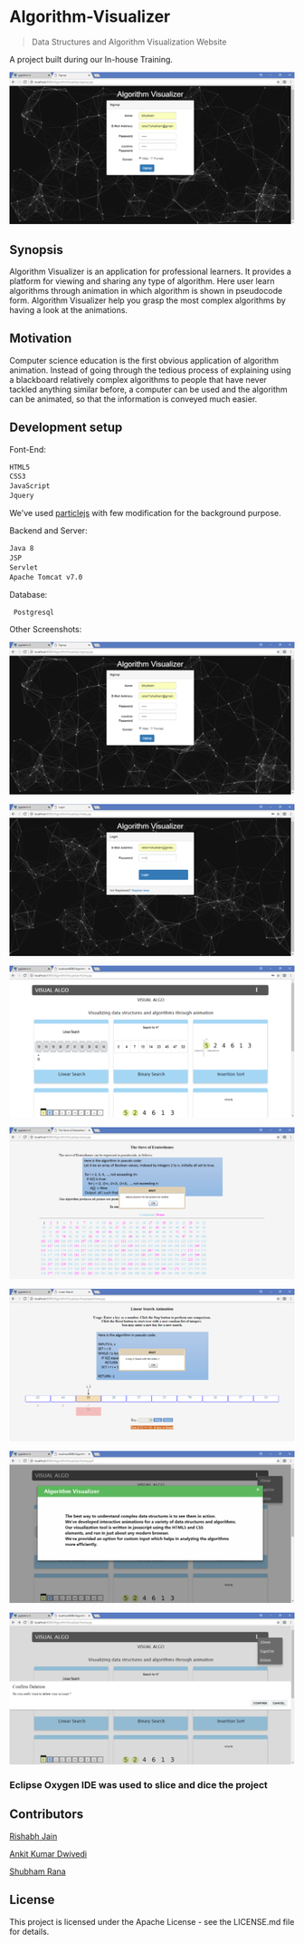 # Algorithm-Visualizer
> Data Structures and Algorithm Visualization Website

A project built during our In-house Training.

![alt text](Sample%20Outputs/s1.PNG "Algorithm-Visualizer Home ")
 
## Synopsis
Algorithm Visualizer is an application for professional learners. It provides a platform for viewing and sharing any type of algorithm.  Here user learn algorithms through animation in which algorithm is shown in  pseudocode form. Algorithm Visualizer help you grasp the most complex algorithms by having a look at the animations.

## Motivation

Computer science education is the first obvious application of algorithm animation. Instead of going through the tedious process of explaining using a blackboard relatively complex algorithms to people that have never tackled anything similar before, a computer can be used and the algorithm can be animated, so that the information is conveyed much easier.

## Development setup
Font-End: 
```sh
HTML5
CSS3
JavaScript
Jquery
```
We've used [particlejs](https://vincentgarreau.com/particles.js/) with few modification for the background purpose.

Backend and Server: 
```sh
Java 8
JSP
Servlet
Apache Tomcat v7.0
```
Database:
```sh
 Postgresql

```
Other Screenshots:

![alt text](Sample%20Outputs/s1.PNG "Algorithm-Visualizer Home ")

![alt text](Sample%20Outputs/s2.PNG "Algorithm-Visualizer Home ")

![alt text](Sample%20Outputs/s3.PNG "Algorithm-Visualizer Main ")

![alt text](Sample%20Outputs/s4.PNG "Sieve of Eratosthenes")

![alt text](Sample%20Outputs/s5.PNG "Algorithm")

![alt text](Sample%20Outputs/s6.PNG "Algorithm-Visualizer About")

![alt text](Sample%20Outputs/s7.PNG "Algorithm")
### Eclipse Oxygen IDE was used to slice and dice the project

## Contributors

[Rishabh Jain](https://www.github.com/Rishabh-1936)

[Ankit Kumar Dwivedi](https://github.com/ankit-kumar-dwivedi)

[Shubham Rana](https://github.com/rana11shubham)


## License

This project is licensed under the Apache License - see the LICENSE.md file for details.



